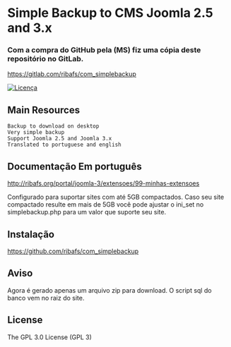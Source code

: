 # Simple Backup to CMS Joomla 2.5 and 3.x

### Com a compra do GitHub pela (MS) fiz uma cópia deste repositório no GitLab.
https://gitlab.com/ribafs/com_simplebackup


[![Licença](https://img.shields.io/aur/license/yaourt.svg)](https://github.com/ribafs/simplebackup/blob/master/LICENSE)

## Main Resources
    Backup to download on desktop    
    Very simple backup
    Support Joomla 2.5 and Joomla 3.x
    Translated to portuguese and english


## Documentação Em português
http://ribafs.org/portal/joomla-3/extensoes/99-minhas-extensoes

Configurado para suportar sites com até 5GB compactados. Caso seu site compactado resulte em mais de 5GB você pode ajustar o ini_set no simplebackup.php para um valor que suporte seu site.

## Instalação
https://github.com/ribafs/com_simplebackup

## Aviso
Agora é gerado apenas um arquivo zip para download.
O script sql do banco vem no raiz do site.

License
-------

The GPL 3.0 License (GPL 3)
